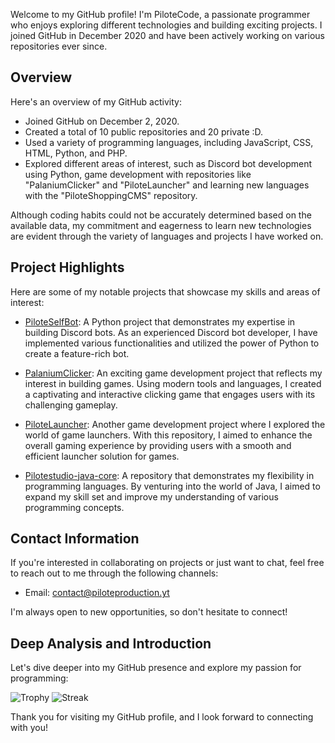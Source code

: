 Welcome to my GitHub profile! I'm PiloteCode, a passionate programmer who enjoys exploring different technologies and building exciting projects. I joined GitHub in December 2020 and have been actively working on various repositories ever since.

## Overview

Here's an overview of my GitHub activity:

- Joined GitHub on December 2, 2020.
- Created a total of 10 public repositories and 20 private :D.
- Used a variety of programming languages, including JavaScript, CSS, HTML, Python, and PHP.
- Explored different areas of interest, such as Discord bot development using Python, game development with repositories like "PalaniumClicker" and "PiloteLauncher" and learning new languages with the "PiloteShoppingCMS" repository.

Although coding habits could not be accurately determined based on the available data, my commitment and eagerness to learn new technologies are evident through the variety of languages and projects I have worked on.

## Project Highlights

Here are some of my notable projects that showcase my skills and areas of interest:

- [PiloteSelfBot](https://github.com/PiloteCode/PiloteSelfBot): A Python project that demonstrates my expertise in building Discord bots. As an experienced Discord bot developer, I have implemented various functionalities and utilized the power of Python to create a feature-rich bot.

- [PalaniumClicker](https://github.com/PiloteCode/PalaniumClicker): An exciting game development project that reflects my interest in building games. Using modern tools and languages, I created a captivating and interactive clicking game that engages users with its challenging gameplay.

- [PiloteLauncher](https://github.com/PiloteCode/PiloteLauncher): Another game development project where I explored the world of game launchers. With this repository, I aimed to enhance the overall gaming experience by providing users with a smooth and efficient launcher solution for games.

- [Pilotestudio-java-core](https://github.com/PiloteCode/Pilotestudio-java-core): A repository that demonstrates my flexibility in programming languages. By venturing into the world of Java, I aimed to expand my skill set and improve my understanding of various programming concepts.

## Contact Information

If you're interested in collaborating on projects or just want to chat, feel free to reach out to me through the following channels:

- Email: contact@piloteproduction.yt

I'm always open to new opportunities, so don't hesitate to connect!

## Deep Analysis and Introduction

Let's dive deeper into my GitHub presence and explore my passion for programming:

![Trophy](https://github-profile-trophy.vercel.app/?username=PiloteCode&viewall=true) ![Streak](https://streak-stats.demolab.com/?user=DenverCoder1)

Thank you for visiting my GitHub profile, and I look forward to connecting with you!
